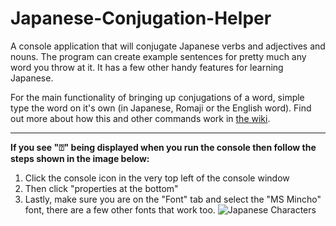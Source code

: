 # Japanese-Conjugation-Helper
A console application that will conjugate Japanese verbs and adjectives and nouns. The program can create example sentences for pretty much any word you throw at it. It has a few other handy features for learning Japanese.

For the main functionality of bringing up conjugations of a word, simple type the word on it's own (in Japanese, Romaji or the English word). Find out more about how this and other commands work in [the wiki](https://github.com/hopto-dot/Japanese-Conjugation-Helper/wiki/How-to-use).

***

**If you see "⍰" being displayed when you run the console then follow the steps shown in the image below:**
1. Click the console icon in the very top left of the console window
2. Then click "properties at the bottom"
3. Lastly, make sure you are on the "Font" tab and select the "MS Mincho" font, there are a few other fonts that work too.
![Japanese Characters](https://i.imgur.com/x7gDhB9.png)
